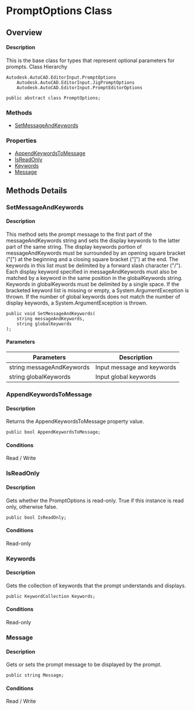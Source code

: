# PromptOptions Class

## Overview

#### Description
This is the base class for types that represent optional parameters for prompts.
Class Hierarchy
```text
Autodesk.AutoCAD.EditorInput.PromptOptions
    Autodesk.AutoCAD.EditorInput.JigPromptOptions
    Autodesk.AutoCAD.EditorInput.PromptEditorOptions
```

```text
public abstract class PromptOptions;
```

### Methods

- [SetMessageAndKeywords](#setmessageandkeywords)

### Properties

- [AppendKeywordsToMessage](#appendkeywordstomessage)
- [IsReadOnly](#isreadonly)
- [Keywords](#keywords)
- [Message](#message)


## Methods Details

### SetMessageAndKeywords

#### Description
This method sets the prompt message to the first part of the messageAndKeywords string and sets the display keywords to the latter part of the same string. The display keywords portion of messageAndKeywords must be surrounded by an opening square bracket ("[") at the beginning and a closing square bracket ("]") at the end. The keywords in this list must be delimited by a forward slash character ("/"). 
Each display keyword specified in messageAndKeywords must also be matched by a keyword in the same position in the globalKeywords string. Keywords in globalKeywords must be delimited by a single space. 
If the bracketed keyword list is missing or empty, a System.ArgumentException is thrown. If the number of global keywords does not match the number of display keywords, a System.ArgumentException is thrown.
```text
public void SetMessageAndKeywords(
    string messageAndKeywords, 
    string globalKeywords
);
```

#### Parameters

| Parameters | Description |
| --- | --- |
| string messageAndKeywords | Input message and keywords |
| string globalKeywords | Input global keywords |

### AppendKeywordsToMessage

#### Description
Returns the AppendKeywordsToMessage property value.
```text
public bool AppendKeywordsToMessage;
```

#### Conditions
Read / Write
### IsReadOnly

#### Description
Gets whether the PromptOptions is read-only. 
True if this instance is read only, otherwise false.
```text
public bool IsReadOnly;
```

#### Conditions
Read-only
### Keywords

#### Description
Gets the collection of keywords that the prompt understands and displays. 
```text
public KeywordCollection Keywords;
```

#### Conditions
Read-only
### Message

#### Description
Gets or sets the prompt message to be displayed by the prompt.
```text
public string Message;
```

#### Conditions
Read / Write